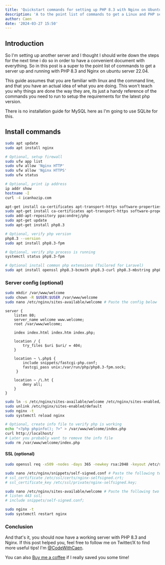 ```yaml
---
title: 'Quickstart commands for setting up PHP 8.3 with Nginx on Ubuntu Server 22.04'
description: 'A to the point list of commands to get a Linux and PHP server up and running.'
author: Caen
date: '2024-03-27 15:50'
---
```


## Introduction

So I'm setting up another server and I thought I should write down the steps for the next time i do so in order to have a convenient document with everything. So in this post is a super to the point list of commands to get a server up and running with PHP 8.3 and Nginx on ubuntu server 22.04.

This guide assumes that you are familiar with linux and the command line, and that you have an actual idea of what you are doing. This won't teach you why things are done the way they are, its just a handy reference of the commands you need to run to setup the requirements for the latest php version.

There is no installation guide for MySQL here as I'm going to use SQLite for this.

## Install commands

```bash
sudo apt update
sudo apt install nginx

# Optional, setup firewall
sudo ufw app list
sudo ufw allow 'Nginx HTTP'
sudo ufw allow 'Nginx HTTPS'
sudo ufw status

# Optional, print ip address
ip addr show
hostname -I
curl -4 icanhazip.com

apt-get install ca-certificates apt-transport-https software-properties-common
sudo apt-get install ca-certificates apt-transport-https software-properties-common
sudo add-apt-repository ppa:ondrej/php
sudo apt-get update
sudo apt-get install php8.3

# Optional, verify php version
php8.3 --version
sudo apt install php8.3-fpm

# Optional, verify php process is running
systemctl status php8.3-fpm

# Optional install common php extensions (Tailored for Laravel)
sudo apt install openssl php8.3-bcmath php8.3-curl php8.3-mbstring php8.3-mysql php8.3-tokenizer php8.3-xml php8.3-zip php8.3-sqlite3
```
### Server config (optional)


```bash
sudo mkdir /var/www/welcome
sudo chown -R $USER:$USER /var/www/welcome
sudo nano /etc/nginx/sites-available/welcome # Paste the config below
```

```nginx
server {
    listen 80;
    server_name welcome www.welcome;
    root /var/www/welcome;

    index index.html index.htm index.php;

    location / {
        try_files $uri $uri/ = 404;
    }

    location ~ \.php$ {
        include snippets/fastcgi-php.conf;
        fastcgi_pass unix:/var/run/php/php8.3-fpm.sock;
     }

    location ~ /\.ht {
        deny all;
    }
}
```

```bash
sudo ln -s /etc/nginx/sites-available/welcome /etc/nginx/sites-enabled/
sudo unlink /etc/nginx/sites-enabled/default
sudo nginx -t
sudo systemctl reload nginx

# Optional, create info file to verify php is working
echo "<?php phpinfo(); ?>" > /var/www/welcome/index.php
curl http://localhost/
# Later you probably want to remove the info file
sudo rm /var/www/welcome/index.php
```



#### SSL (optional)

```bash
sudo openssl req -x509 -nodes -days 365 -newkey rsa:2048 -keyout /etc/ssl/private/nginx-selfsigned.key -out /etc/ssl/certs/nginx-selfsigned.crt

sudo nano /etc/nginx/snippets/self-signed.conf # Paste the following two lines but with the hash sign removed
# ssl_certificate /etc/ssl/certs/nginx-selfsigned.crt;
# ssl_certificate_key /etc/ssl/private/nginx-selfsigned.key;

sudo nano /etc/nginx/sites-available/welcome # Paste the following two lines but with the hash sign removed
# listen 443 ssl;
# include snippets/self-signed.conf;

sudo nginx -t
sudo systemctl restart nginx
```

### Conclusion

And that's it, you should now have a working server with PHP 8.3 and Nginx. If this post helped you, feel free to follow me on Twitter/X to find more useful tips! I'm [@CodeWithCaen](https://x.com/CodeWithCaen).

You can also [Buy me a coffee](https://buymeacoffee.com/caen) if I really saved you some time!



